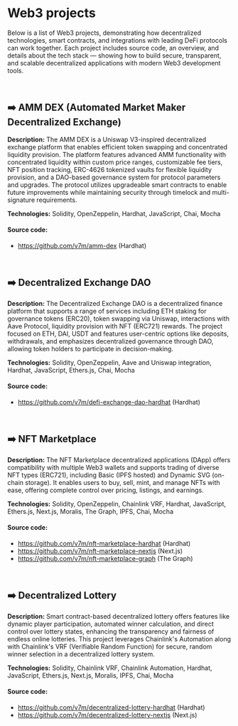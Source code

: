 # Web3 projects
Below is a list of Web3 projects, demonstrating how decentralized technologies, smart contracts, and integrations with leading DeFi protocols can work together. Each project includes source code, an overview, and details about the tech stack — showing how to build secure, transparent, and scalable decentralized applications with modern Web3 development tools.

</br>

## ➡️ AMM DEX (Automated Market Maker Decentralized Exchange)
**Description:** The AMM DEX is a Uniswap V3-inspired decentralized exchange platform that enables efficient token swapping and concentrated liquidity provision. The platform features advanced AMM functionality with concentrated liquidity within custom price ranges, customizable fee tiers, NFT position tracking, ERC-4626 tokenized vaults for flexible liquidity provision, and a DAO-based governance system for protocol parameters and upgrades. The protocol utilizes upgradeable smart contracts to enable future improvements while maintaining security through timelock and multi-signature requirements.

**Technologies:** Solidity, OpenZeppelin, Hardhat, JavaScript, Chai, Mocha

#### Source code:
- https://github.com/v7m/amm-dex (Hardhat)

</br>

## ➡️ Decentralized Exchange DAO
**Description:** The Decentralized Exchange DAO is a decentralized finance platform that supports a range of services including ETH staking for governance tokens (ERC20), token swapping via Uniswap, interactions with Aave Protocol, liquidity provision with NFT (ERC721) rewards. The project focused on ETH, DAI, USDT and features user-centric options like deposits, withdrawals, and emphasizes decentralized governance through DAO, allowing token holders to participate in decision-making.

**Technologies:** Solidity, OpenZeppelin, Aave and Uniswap integration, Hardhat, JavaScript, Ethers.js, Chai, Mocha

#### Source code:
- https://github.com/v7m/defi-exchange-dao-hardhat (Hardhat)

</br>

## ➡️ NFT Marketplace
**Description:** The NFT Marketplace decentralized applications (DApp) offers compatibility with multiple Web3 wallets and supports trading of diverse NFT types (ERC721), including Basic (IPFS hosted) and Dynamic SVG (on-chain storage). It enables users to buy, sell, mint, and manage NFTs with ease, offering complete control over pricing, listings, and earnings.

**Technologies:** Solidity, OpenZeppelin, Chainlink VRF, Hardhat, JavaScript, Ethers.js, Next.js, Moralis, The Graph, IPFS, Chai, Mocha

#### Source code:
- https://github.com/v7m/nft-marketplace-hardhat (Hardhat)
- https://github.com/v7m/nft-marketplace-nextjs (Next.js)
- https://github.com/v7m/nft-marketplace-graph (The Graph)

</br>

## ➡️ Decentralized Lottery
**Description:** Smart contract-based decentralized lottery offers features like dynamic player participation, automated winner calculation, and direct control over lottery states, enhancing the transparency and fairness of endless online lotteries. This project leverages Chainlink's Automation along with Chainlink's VRF (Verifiable Random Function) for secure, random winner selection in a decentralized lottery system.

**Technologies:** Solidity, Chainlink VRF, Chainlink Automation, Hardhat, JavaScript, Ethers.js, Next.js, Moralis, IPFS, Chai, Mocha

#### Source code:
- https://github.com/v7m/decentralized-lottery-hardhat (Hardhat)
- https://github.com/v7m/decentralized-lottery-nextjs (Next.js)
